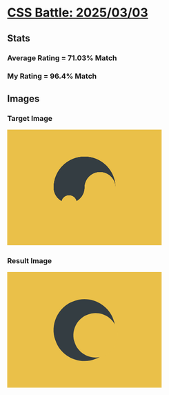 # [CSS Battle: 2025/03/03](https://cssbattle.dev/play/W279oUn7WCme8Oe4MP3X)

## Stats

### Average Rating = 71.03% Match

### My Rating = 96.4% Match

## Images

### Target Image

![](./images/target.png)

### Result Image

![](./images/result.png)
